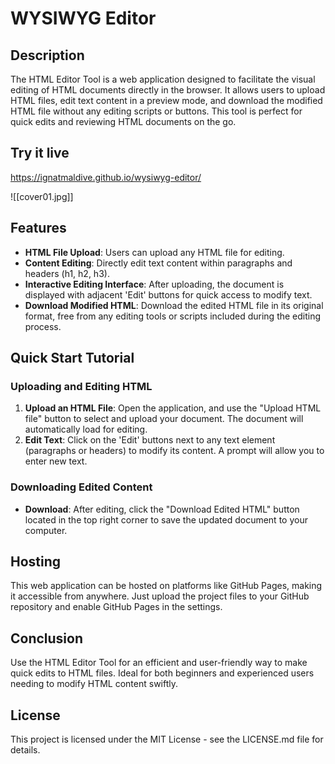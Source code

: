 # WYSIWYG Editor 

## Description
The HTML Editor Tool is a web application designed to facilitate the visual editing of HTML documents directly in the browser. It allows users to upload HTML files, edit text content in a preview mode, and download the modified HTML file without any editing scripts or buttons. This tool is perfect for quick edits and reviewing HTML documents on the go.

## Try it live

https://ignatmaldive.github.io/wysiwyg-editor/

![[cover01.jpg]]

## Features

- **HTML File Upload**: Users can upload any HTML file for editing.
- **Content Editing**: Directly edit text content within paragraphs and headers (h1, h2, h3).
- **Interactive Editing Interface**: After uploading, the document is displayed with adjacent 'Edit' buttons for quick access to modify text.
- **Download Modified HTML**: Download the edited HTML file in its original format, free from any editing tools or scripts included during the editing process.


## Quick Start Tutorial

### Uploading and Editing HTML
1. **Upload an HTML File**: Open the application, and use the "Upload HTML file" button to select and upload your document. The document will automatically load for editing.
2. **Edit Text**: Click on the 'Edit' buttons next to any text element (paragraphs or headers) to modify its content. A prompt will allow you to enter new text.

### Downloading Edited Content
- **Download**: After editing, click the "Download Edited HTML" button located in the top right corner to save the updated document to your computer.

## Hosting
This web application can be hosted on platforms like GitHub Pages, making it accessible from anywhere. Just upload the project files to your GitHub repository and enable GitHub Pages in the settings.

## Conclusion
Use the HTML Editor Tool for an efficient and user-friendly way to make quick edits to HTML files. Ideal for both beginners and experienced users needing to modify HTML content swiftly.

## License
This project is licensed under the MIT License - see the LICENSE.md file for details.
